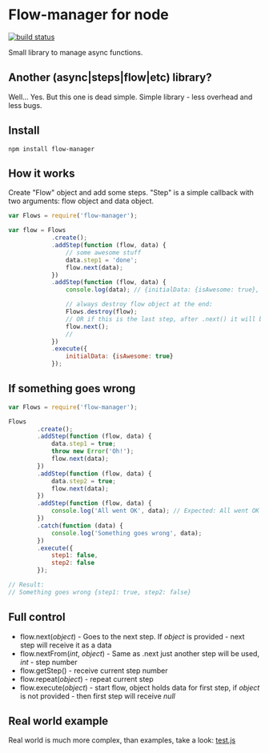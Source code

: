 # Flow-manager for node

<a href="https://travis-ci.org/zygis/flow-manager" target="blank"><img src="https://api.travis-ci.org/zygis/flow-manager.png" alt="build status" /></a>

Small library to manage async functions.

## Another (async|steps|flow|etc) library?

Well... Yes. But this one is dead simple. Simple library - less overhead and less bugs.

## Install

```
npm install flow-manager
```

## How it works

Create "Flow" object and add some steps. "Step" is a simple callback with two arguments: flow object and data object.

```javascript
var Flows = require('flow-manager');

var flow = Flows
            .create();
            .addStep(function (flow, data) {
                // some awesome stuff
                data.step1 = 'done';
                flow.next(data);
            })
            .addStep(function (flow, data) {
                console.log(data); // {initialData: {isAwesome: true}, step1: true}

                // always destroy flow object at the end:
                Flows.destroy(flow);
                // OR if this is the last step, after .next() it will be destroyed automatically
                flow.next();
                //
            })
            .execute({
                initialData: {isAwesome: true}
            });
```

## If something goes wrong

```javascript
var Flows = require('flow-manager');

Flows
        .create();
        .addStep(function (flow, data) {
            data.step1 = true;
            throw new Error('Oh!');
            flow.next(data);
        })
        .addStep(function (flow, data) {
            data.step2 = true;
            flow.next(data);
        })
        .addStep(function (flow, data) {
            console.log('All went OK', data); // Expected: All went OK {step1: true, step2: true}
        })
        .catch(function (data) {
            console.log('Something goes wrong', data);
        })
        .execute({
            step1: false,
            step2: false
        });

// Result:
// Something goes wrong {step1: true, step2: false}
```

## Full control

* flow.next(<i>object</i>) - Goes to the next step. If <i>object</i> is provided - next step will receive it as a data
* flow.nextFrom(<i>int</i>, <i>object</i>) - Same as .next just another step will be used, <i>int</i> - step number
* flow.getStep() - receive current step number
* flow.repeat(<i>object</i>) - repeat current step
* flow.execute(<i>object</i>) - start flow, object holds data for first step, if <i>object</i> is not provided - then first step will receive <i>null</i>

## Real world example

Real world is much more complex, than examples, take a look: <a href="https://github.com/zygis/flow-manager/blob/master/test.js" target="_blank">test.js</a>
